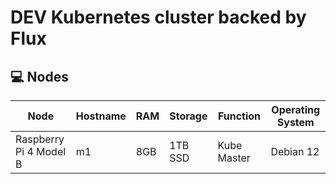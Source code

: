 # DEV Kubernetes cluster backed by Flux


## 💻 Nodes
| Node                          | Hostname | RAM  | Storage | Function    | Operating System |
|-------------------------------|----------|------|---------|-------------|------------------|
| Raspberry Pi 4 Model B        | m1       | 8GB  | 1TB SSD | Kube Master | Debian 12        |
